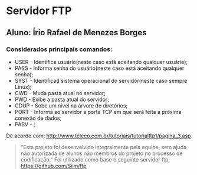 # Servidor FTP
## Aluno: Írio Rafael de Menezes Borges

### Considerados principais comandos:

* USER - Identifica usuário(neste caso está aceitando qualquer usuário);
* PASS - Informa senha do usuário(neste caso está aceitando qualquer senha);
* SYST - Identificad sistema operacional do servidor(neste caso sempre Linux);
* CWD - Muda pasta atual no servidor;
* PWD - Exibe a pasta atual do servidor;
* CDUP - Sobe um nível na árvore de diretórios;
* PORT - Informa ao servidor a porta TCP em que será feita a próxima conexão de dados;
* PASV - ;

De acordo com: http://www.teleco.com.br/tutoriais/tutorialftp1/pagina_3.asp

> "Este projeto foi desenvolvido integralmente pela equipe, sem ajuda não autorizada de alunos não membros do projeto no processo de codificação."
> Foi utilizado como base o seguinte servidor ftp: <https://github.com/Siim/ftp>
